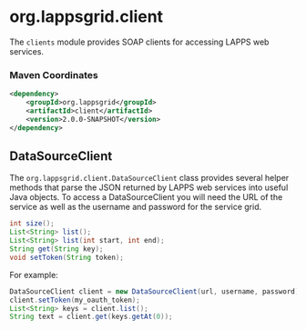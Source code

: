 # org.lappsgrid.client

The `clients` module provides SOAP clients for accessing LAPPS web services.

### Maven Coordinates

```xml
<dependency>
    <groupId>org.lappsgrid</groupId>
    <artifactId>client</artifactId>
    <version>2.0.0-SNAPSHOT</version>
</dependency>
```

## DataSourceClient

The `org.lappsgrid.client.DataSourceClient` class provides several helper methods
that parse the JSON returned by LAPPS web services into useful Java objects. To access
a DataSourceClient you will need the URL of the service as well as the username and
password for the service grid.


```java
int size();
List<String> list();
List<String> list(int start, int end);
String get(String key);
void setToken(String token);
```

For example:
```java
DataSourceClient client = new DataSourceClient(url, username, password);
client.setToken(my_oauth_token);
List<String> keys = client.list();
String text = client.get(keys.getAt(0)); 
```

